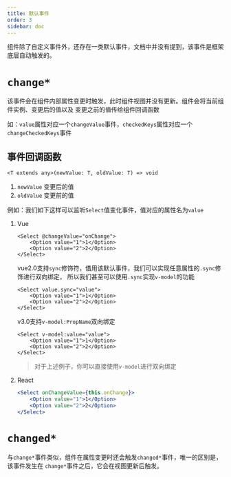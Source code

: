 ```yaml
---
title: 默认事件
order: 3 
sidebar: doc
---
```


组件除了自定义事件外，还存在一类默认事件，文档中并没有提到，该事件是框架底层自动触发的。

# `change*`

该事件会在组件内部属性变更时触发，此时组件视图并没有更新。组件会将当前组件实例、变更后的值以及
变更之前的值传给组件回调函数

如：`value`属性对应一个`changeValue`事件，`checkedKeys`属性对应一个`changeCheckedKeys`事件

## 事件回调函数

`<T extends any>(newValue: T, oldValue: T) => void`

1. `newValue` 变更后的值
2. `oldValue` 变更前的值

例如：我们如下这样可以监听`Select`值变化事件，值对应的属性名为`value`

1. Vue

    ```vue
    <Select @changeValue="onChange">
        <Option value="1">1</Option>
        <Option value="2">2</Option>
    </Select>
    ```
    vue2.0支持`sync`修饰符，借用该默认事件，我们可以实现任意属性的`.sync`修饰进行双向绑定，
    所以我们甚至可以使用`.sync`实现`v-model`的功能

    ```vue
    <Select value.sync="value">
        <Option value="1">1</Option>
        <Option value="2">2</Option>
    </Select>
    ```

    v3.0支持`v-model:PropName`双向绑定

    ```vue
    <Select v-model:value="value">
        <Option value="1">1</Option>
        <Option value="2">2</Option>
    </Select>
    ```

    > 对于上述例子，你可以直接使用`v-model`进行双向绑定

2. React

    ```jsx
    <Select onChangeValue={this.onChange}>
        <Option value="1">1</Option>
        <Option value="2">2</Option>
    </Select>
    ```

# `changed*`

与`change*`事件类似，组件在属性变更时还会触发`changed*`事件，唯一的区别是，该事件发生在
`change*`事件之后，它会在视图更新后触发。
